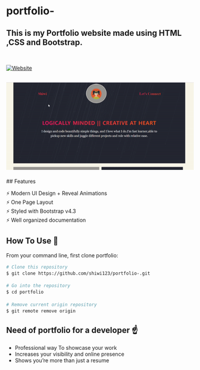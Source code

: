 # portfolio-
	
## This is my Portfolio website made using  HTML ,CSS and Bootstrap.

<br>

  [![Website](https://img.shields.io/badge/-Website-blue)](https://shiwi123.github.io/portfolio-/)

<h2 align="center">
	<img src="https://github.com/shiwi123/portfolio-/blob/master/ezgif.com-gif-maker.gif" alt="portfolio" width="600px"/>
</h2>
 ## Features

⚡️ Modern UI Design + Reveal Animations\
⚡️ One Page Layout\
⚡️ Styled with Bootstrap v4.3\
⚡️ Well organized documentation 

## How To Use 🔧

From your command line, first clone portfolio:

```bash
# Clone this repository
$ git clone https://github.com/shiwi123/portfolio-.git

# Go into the repository
$ cd portfolio

# Remove current origin repository
$ git remote remove origin
```
## Need of portfolio for a developer ☝️

- Professional way To showcase your work
- Increases your visibility and online presence
- Shows you’re more than just a resume
